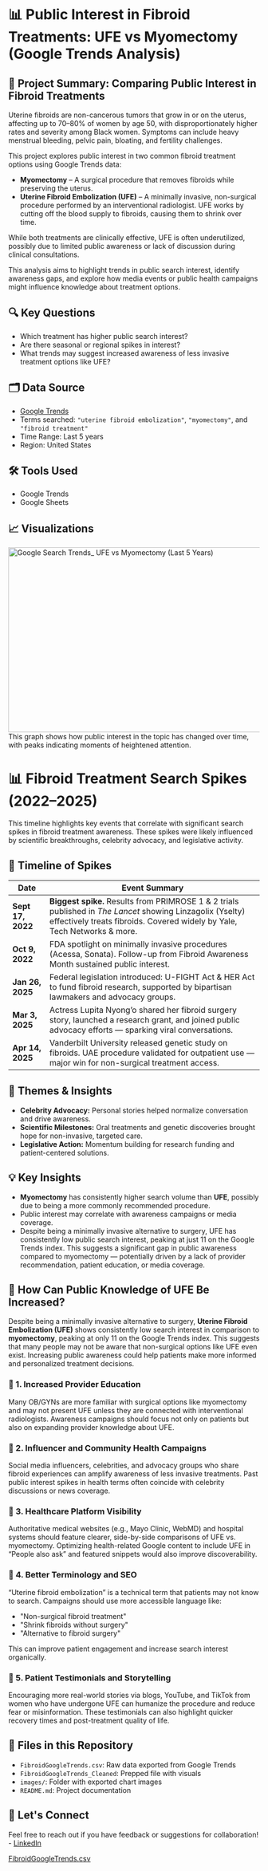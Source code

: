 # 📊 Public Interest in Fibroid Treatments: UFE vs Myomectomy (Google Trends Analysis)

## 🧠 Project Summary: Comparing Public Interest in Fibroid Treatments

Uterine fibroids are non-cancerous tumors that grow in or on the uterus, affecting up to 70–80% of women by age 50, with disproportionately higher rates and severity among Black women. Symptoms can include heavy menstrual bleeding, pelvic pain, bloating, and fertility challenges.

This project explores public interest in two common fibroid treatment options using Google Trends data:

- **Myomectomy** – A surgical procedure that removes fibroids while preserving the uterus.
- **Uterine Fibroid Embolization (UFE)** – A minimally invasive, non-surgical procedure performed by an interventional radiologist. UFE works by cutting off the blood supply to fibroids, causing them to shrink over time.

While both treatments are clinically effective, UFE is often underutilized, possibly due to limited public awareness or lack of discussion during clinical consultations.

This analysis aims to highlight trends in public search interest, identify awareness gaps, and explore how media events or public health campaigns might influence knowledge about treatment options.

## 🔍 Key Questions
- Which treatment has higher public search interest?
- Are there seasonal or regional spikes in interest?
- What trends may suggest increased awareness of less invasive treatment options like UFE?

## 🗂️ Data Source
- [Google Trends](https://trends.google.com/)
- Terms searched: `"uterine fibroid embolization"`, `"myomectomy"`, and `"fibroid treatment"`
- Time Range: Last 5 years
- Region: United States

## 🛠️ Tools Used
- Google Trends
- Google Sheets

## 📈 Visualizations

<img width="600" height="371" alt="Google Search Trends_ UFE vs Myomectomy (Last 5 Years)" src="https://github.com/user-attachments/assets/75b8680e-4c18-45a8-b944-60aac26f47d6" />
This graph shows how public interest in the topic has changed over time, with peaks indicating moments of heightened attention.


# 📊 Fibroid Treatment Search Spikes (2022–2025)

This timeline highlights key events that correlate with significant search spikes in fibroid treatment awareness. These spikes were likely influenced by scientific breakthroughs, celebrity advocacy, and legislative activity.

## 🔹 Timeline of Spikes

| **Date**        | **Event Summary**                                                                 |
|------------------|-----------------------------------------------------------------------------------|
| **Sept 17, 2022** | **Biggest spike.** Results from PRIMROSE 1 & 2 trials published in *The Lancet* showing Linzagolix (Yselty) effectively treats fibroids. Covered widely by Yale, Tech Networks & more. |
| **Oct 9, 2022**  | FDA spotlight on minimally invasive procedures (Acessa, Sonata). Follow-up from Fibroid Awareness Month sustained public interest. |
| **Jan 26, 2025** | Federal legislation introduced: U-FIGHT Act & HER Act to fund fibroid research, supported by bipartisan lawmakers and advocacy groups. |
| **Mar 3, 2025**  | Actress Lupita Nyong’o shared her fibroid surgery story, launched a research grant, and joined public advocacy efforts — sparking viral conversations. |
| **Apr 14, 2025** | Vanderbilt University released genetic study on fibroids. UAE procedure validated for outpatient use — major win for non-surgical treatment access. |

## 🌟 Themes & Insights
- **Celebrity Advocacy:** Personal stories helped normalize conversation and drive awareness.
- **Scientific Milestones:** Oral treatments and genetic discoveries brought hope for non-invasive, targeted care.
- **Legislative Action:** Momentum building for research funding and patient-centered solutions.

  

## 💡 Key Insights
- **Myomectomy** has consistently higher search volume than **UFE**, possibly due to being a more commonly recommended procedure.
- Public interest may correlate with awareness campaigns or media coverage.
- Despite being a minimally invasive alternative to surgery, UFE has consistently low public search interest, peaking at just 11 on the Google Trends index. This suggests a significant gap in public awareness compared to myomectomy — potentially driven by a lack of provider recommendation, patient education, or media coverage.

## 📣 How Can Public Knowledge of UFE Be Increased?

Despite being a minimally invasive alternative to surgery, **Uterine Fibroid Embolization (UFE)** shows consistently low search interest in comparison to **myomectomy**, peaking at only 11 on the Google Trends index. This suggests that many people may not be aware that non-surgical options like UFE even exist. Increasing public awareness could help patients make more informed and personalized treatment decisions.

### 🔹 1. Increased Provider Education
Many OB/GYNs are more familiar with surgical options like myomectomy and may not present UFE unless they are connected with interventional radiologists. Awareness campaigns should focus not only on patients but also on expanding provider knowledge about UFE.

### 🔹 2. Influencer and Community Health Campaigns
Social media influencers, celebrities, and advocacy groups who share fibroid experiences can amplify awareness of less invasive treatments. Past public interest spikes in health terms often coincide with celebrity discussions or news coverage.

### 🔹 3. Healthcare Platform Visibility
Authoritative medical websites (e.g., Mayo Clinic, WebMD) and hospital systems should feature clearer, side-by-side comparisons of UFE vs. myomectomy. Optimizing health-related Google content to include UFE in “People also ask” and featured snippets would also improve discoverability.

### 🔹 4. Better Terminology and SEO
“Uterine fibroid embolization” is a technical term that patients may not know to search. Campaigns should use more accessible language like:
- "Non-surgical fibroid treatment"
- "Shrink fibroids without surgery"
- "Alternative to fibroid surgery"

This can improve patient engagement and increase search interest organically.

### 🔹 5. Patient Testimonials and Storytelling
Encouraging more real-world stories via blogs, YouTube, and TikTok from women who have undergone UFE can humanize the procedure and reduce fear or misinformation. These testimonials can also highlight quicker recovery times and post-treatment quality of life.
  

## 📎 Files in this Repository
- `FibroidGoogleTrends.csv`: Raw data exported from Google Trends
- `FibroidGoogleTrends_Cleaned`: Prepped file with visuals
- `images/`: Folder with exported chart images
- `README.md`: Project documentation

## 🤝 Let's Connect      
Feel free to reach out if you have feedback or suggestions for collaboration! - [LinkedIn](linkedin.com/in/sophia-s-945229121)

[FibroidGoogleTrends.csv](https://github.com/user-attachments/files/21519558/FibroidGoogleTrends.csv)
